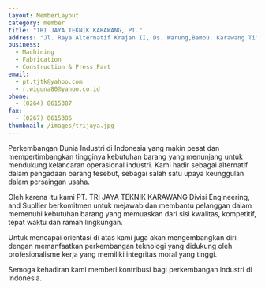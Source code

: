 ```yaml
---
layout: MemberLayout
category: member
title: "TRI JAYA TEKNIK KARAWANG, PT."
address: "Jl. Raya Alternatif Krajan II, Ds. Warung,Bambu, Karawang Timur 41373"
business:
  - Machining
  - Fabrication
  - Construction & Press Part
email:
  - pt.tjtk@yahoo.com
  - r.wiguna80@yahoo.co.id
phone:
  - (0264) 8615387
fax:
  - (0267) 8615386
thumbnail: /images/trijaya.jpg
---
```


Perkembangan Dunia Industri di Indonesia yang makin pesat dan mempertimbangkan tingginya kebutuhan barang yang menunjang untuk mendukung kelancaran operasional industri. Kami hadir sebagai alternatif dalam pengadaan barang tesebut, sebagai salah satu upaya keunggulan dalam persaingan usaha.

Oleh karena itu kami PT. TRI JAYA TEKNIK KARAWANG Divisi Engineering, and Supllier berkomitmen untuk mejawab dan membantu pelanggan dalam memenuhi kebutuhan barang yang memuaskan dari sisi kwalitas, kompetitif, tepat waktu dan ramah lingkungan.

Untuk mencapai orientasi di atas kami juga akan mengembangkan diri dengan memanfaatkan perkembangan teknologi yang didukung oleh profesionalisme kerja yang memiliki integritas moral yang tinggi.

Semoga kehadiran kami memberi kontribusi bagi perkembangan industri di Indonesia.

